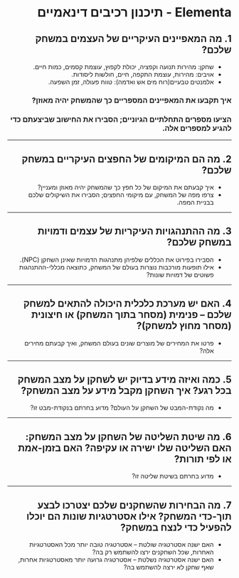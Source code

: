 <div dir='rtl' lang='he'>
  
# Elementa - תיכנון רכיבים דינאמיים

##	1. מה המאפיינים העיקריים של העצמים במשחק שלכם? 
- שחקן: מהירות תנועה וקפציה, יכולת לקפוץ, עוצמת קסמים, כמות חיים.
- אויבים: מהירות, עוצמת התקפה, חיים, חולשות ליסודות.
- אלמנטים טבעיים(רוח מים אש ואדמה): טווח פעולה, זמן השפעה.

###	איך תקבעו את המאפיינים המספריים כך שהמשחק יהיה מאוזן? 
###	הציעו מספרים התחלתיים הגיוניים; הסבירו את החישוב שביצעתם כדי להגיע למספרים אלה.

---

##	2. מה הם המיקומים של החפצים העיקריים במשחק שלכם? 
-	איך קבעתם את המיקום של כל חפץ כך שהמשחק יהיה מאוזן ומעניין? 
-	צרפו מפה של המשחק, עם מיקומי החפצים; הסבירו את השיקולים שלכם בבניית המפה.

---

##	3. מה ההתנהגויות העיקריות של עצמים ודמויות במשחק שלכם?
-	הסבירו בפירוט את הכללים שלפיהן מתנהגות הדמויות שאינן השחקן (NPC).
-	אילו תופעות מורכבות נוצרות בעולם של המשחק, כתוצאה מכללי-ההתנהגות פשוטים של דמויות שונות?

---

##	4. האם יש מערכת כלכלית היכולה להתאים למשחק שלכם – פנימית (מסחר בתוך המשחק) או חיצונית (מסחר מחוץ למשחק)?
-	פרטו את המחירים של מוצרים שונים בעולם המשחק, ואיך קבעתם מחירים אלה?

---

##	5. כמה ואיזה מידע בדיוק יש לשחקן על מצב המשחק בכל רגע? איך השחקן מקבל מידע על מצב המשחק? 
-	מה נקודת-המבט של השחקן על העולם? מדוע בחרתם בנקודת-מבט זו?

---

##	6. מה שיטת השליטה של השחקן על מצב המשחק: האם השליטה שלו ישירה או עקיפה? האם בזמן-אמת או לפי תורות?
-	מדוע בחרתם בשיטת שליטה זו?

---

##	7. מה הבחירות שהשחקנים שלכם יצטרכו לבצע תוך-כדי המשחק? אילו אסטרטגיות שונות הם יוכלו להפעיל כדי לנצח במשחק?
-	האם ישנה אסטרטגיה שולטת – אסטרטגיה טובה יותר מכל האסטרטגיות האחרות, שכל השחקנים ירצו להשתמש רק בה?
-	האם ישנה אסטרטגיה נשלטת – אסטרטגיה גרועה יותר מאסטרטגיות אחרות, שאף שחקן לא ירצה להשתמש בה?
